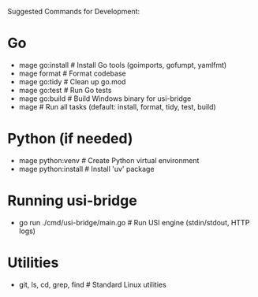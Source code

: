 Suggested Commands for Development:

# Go
- mage go:install      # Install Go tools (goimports, gofumpt, yamlfmt)
- mage format          # Format codebase
- mage go:tidy         # Clean up go.mod
- mage go:test         # Run Go tests
- mage go:build        # Build Windows binary for usi-bridge
- mage                 # Run all tasks (default: install, format, tidy, test, build)

# Python (if needed)
- mage python:venv     # Create Python virtual environment
- mage python:install  # Install 'uv' package

# Running usi-bridge
- go run ./cmd/usi-bridge/main.go   # Run USI engine (stdin/stdout, HTTP logs)

# Utilities
- git, ls, cd, grep, find           # Standard Linux utilities

